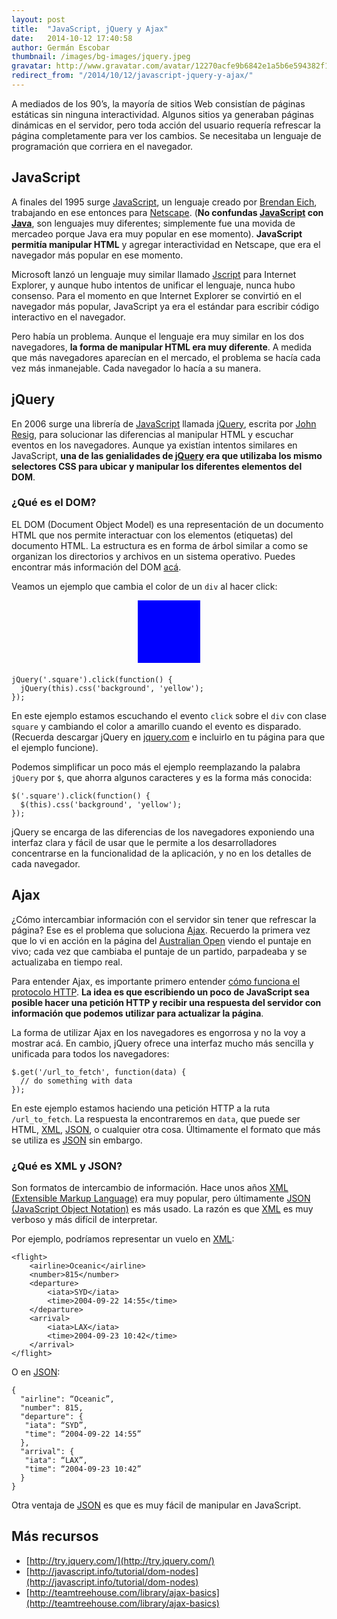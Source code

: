 ```yaml
---
layout: post
title:  "JavaScript, jQuery y Ajax"
date:   2014-10-12 17:40:58
author: Germán Escobar
thumbnail: /images/bg-images/jquery.jpeg
gravatar: http://www.gravatar.com/avatar/12270acfe9b6842e1a5b6e594382f149.jpg?s=80
redirect_from: "/2014/10/12/javascript-jquery-y-ajax/"
---
```


A mediados de los 90’s, la mayoría de sitios Web consistían de páginas estáticas sin ninguna interactividad. Algunos sitios ya generaban páginas dinámicas en el servidor, pero toda acción del usuario requería refrescar la página completamente para ver los cambios. Se necesitaba un lenguaje de programación que corriera en el navegador.<!--more-->

## JavaScript

A finales del 1995 surge <a href="http://en.wikipedia.org/wiki/JavaScript" target="_blank">JavaScript</a>, un lenguaje creado por <a href="http://en.wikipedia.org/wiki/Brendan_Eich" target="_blank">Brendan Eich</a>, trabajando en ese entonces para <a href="http://en.wikipedia.org/wiki/Netscape" target="_blank">Netscape</a>. (**No confundas <a href="http://en.wikipedia.org/wiki/JavaScript" target="_blank">JavaScript</a> con <a href="http://en.wikipedia.org/wiki/Java_(programming_language)" target="_blank">Java</a>**, son lenguajes muy diferentes; simplemente fue una movida de mercadeo porque Java era muy popular en ese momento). **JavaScript permitía manipular HTML** y agregar interactividad en Netscape, que era el navegador más popular en ese momento.

Microsoft lanzó un lenguaje muy similar llamado <a href="http://en.wikipedia.org/wiki/JScript" target="_blank">Jscript</a> para Internet Explorer, y aunque hubo intentos de unificar el lenguaje, nunca hubo consenso. Para el momento en que Internet Explorer se convirtió en el navegador más popular, JavaScript ya era el estándar para escribir código interactivo en el navegador.

Pero había un problema. Aunque el lenguaje era muy similar en los dos navegadores, **la forma de manipular HTML era muy diferente**. A medida que más navegadores aparecían en el mercado, el problema se hacía cada vez más inmanejable. Cada navegador lo hacía a su manera.

## jQuery

En 2006 surge una librería de <a href="http://en.wikipedia.org/wiki/JavaScript" target="_blank">JavaScript</a> llamada <a href="http://jquery.com/" target="_blank">jQuery</a>, escrita por <a href="http://en.wikipedia.org/wiki/John_Resig" target="_blank">John Resig</a>, para solucionar las diferencias al manipular HTML y escuchar eventos en los navegadores. Aunque ya existían intentos similares en JavaScript, **una de las genialidades de <a href="http://jquery.com/" target="_blank">jQuery</a> era que utilizaba los mismo selectores CSS para ubicar y manipular los diferentes elementos del DOM**.

<div class="well">
<h3>¿Qué es el DOM?</h3>

EL DOM (Document Object Model) es una representación de un documento HTML que nos permite interactuar con los elementos (etiquetas) del documento HTML. La estructura es en forma de árbol similar a como se organizan los directorios y archivos en un sistema operativo. Puedes encontrar más información del DOM <a href="http://javascript.info/tutorial/dom-nodes" target="_blank">acá</a>.
</div>

Veamos un ejemplo que cambia el color de un `div` al hacer click:

<div class="square" style="height: 100px; width: 100px; background: blue; margin: 0 auto 20px;"></div>

<pre><code class="javascript">jQuery('.square').click(function() {
  jQuery(this).css('background', 'yellow');
});</code></pre>

En este ejemplo estamos escuchando el evento `click` sobre el `div` con clase `square` y cambiando el color a amarillo cuando el evento es disparado. (Recuerda descargar jQuery en <a href="http://jquery.com/">jquery.com</a> e incluirlo en tu página para que el ejemplo funcione).

Podemos simplificar un poco más el ejemplo reemplazando la palabra `jQuery` por `$`, que ahorra algunos caracteres y es la forma más conocida:

<pre><code class="javascript">$('.square').click(function() {
  $(this).css('background', 'yellow');
});</code></pre>

jQuery se encarga de las diferencias de los navegadores exponiendo una interfaz clara y fácil de usar que le permite a los desarrolladores concentrarse en la funcionalidad de la aplicación, y no en los detalles de cada navegador.

## Ajax

¿Cómo intercambiar información con el servidor sin tener que refrescar la página? Ese es el problema que soluciona <a href="http://en.wikipedia.org/wiki/Ajax_(programming)" target="_blank">Ajax</a>. Recuerdo la primera vez que lo vi en acción en la página del <a href="http://www.ausopen.com/" target="_blank">Australian Open</a> viendo el puntaje en vivo; cada vez que cambiaba el puntaje de un partido, parpadeaba y se actualizaba en tiempo real.

Para entender Ajax, es importante primero entender <a href="/2014/10/05/http-y-html/" target="_blank">cómo funciona el protocolo HTTP</a>. **La idea es que escribiendo un poco de JavaScript sea posible hacer una petición HTTP y recibir una respuesta del servidor con información que podemos utilizar para actualizar la página**.

La forma de utilizar Ajax en los navegadores es engorrosa y no la voy a mostrar acá. En cambio, jQuery ofrece una interfaz mucho más sencilla y unificada para todos los navegadores:

<pre><code class="javascript">$.get('/url_to_fetch', function(data) {
  // do something with data
});</code></pre>

En este ejemplo estamos haciendo una petición HTTP a la ruta `/url_to_fetch`. La respuesta la encontraremos en `data`, que puede ser HTML, <a href="http://en.wikipedia.org/wiki/XML" target="_blank">XML</a>, <a href="http://www.json.org/" target="_blank">JSON</a>, o cualquier otra cosa. Últimamente el formato que más se utiliza es <a href="http://www.json.org/" target="_blank">JSON</a> sin embargo.

<div class="well">
<h3>¿Qué es XML y JSON?</h3>

<p>Son formatos de intercambio de información. Hace unos años <a href="http://en.wikipedia.org/wiki/XML" target="_blank">XML (Extensible Markup Language)</a> era muy popular, pero últimamente <a href="http://www.json.org/" target="_blank">JSON (JavaScript Object Notation)</a> es más usado. La razón es que <a href="http://en.wikipedia.org/wiki/XML" target="_blank">XML</a> es muy verboso y más difícil de interpretar.</p>

<p>Por ejemplo, podríamos representar un vuelo en <a href="http://en.wikipedia.org/wiki/XML" target="_blank">XML</a>:</p>

<pre><code class="xml">&lt;flight&gt;
    &lt;airline&gt;Oceanic&lt;/airline&gt;
    &lt;number&gt;815&lt;/number&gt;
    &lt;departure&gt;
        &lt;iata&gt;SYD&lt;/iata&gt;
        &lt;time&gt;2004-09-22 14:55&lt;/time&gt;
    &lt;/departure&gt;
    &lt;arrival&gt;
        &lt;iata&gt;LAX&lt;/iata&gt;
        &lt;time&gt;2004-09-23 10:42&lt;/time&gt;
    &lt;/arrival&gt;
&lt;/flight&gt;</code></pre>

<p>O en <a href="http://www.json.org/" target="_blank">JSON</a>:</p>

<pre><code class="javascrip">{
  "airline": “Oceanic”,
  "number": 815,
  "departure": {
   "iata": “SYD”,
   "time": “2004-09-22 14:55”
  },
  "arrival": {
   "iata": “LAX”,
   "time": “2004-09-23 10:42”
  }
}</code></pre>

Otra ventaja de <a href="http://www.json.org/" target="_blank">JSON</a> es que es muy fácil de manipular en JavaScript.
</div>

## Más recursos

* [http://try.jquery.com/](http://try.jquery.com/)
* [http://javascript.info/tutorial/dom-nodes](http://javascript.info/tutorial/dom-nodes)
* [http://teamtreehouse.com/library/ajax-basics](http://teamtreehouse.com/library/ajax-basics)


<script>
	jQuery('.square').click(function() {
	  jQuery(this).css('background', 'yellow');
	});
</script>